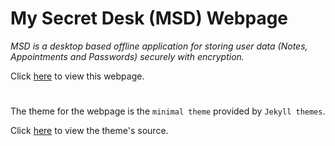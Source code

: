 # My Secret Desk (MSD) Webpage

*MSD is a desktop based offline application for storing user data (Notes, Appointments and Passwords) securely with encryption.*

Click [here](https://kiranendra.github.io/msd/) to view this webpage.

#
The theme for the webpage is the `minimal theme` provided by `Jekyll themes`. 

Click [here](https://github.com/pages-themes/minimal) to view the theme's source.
